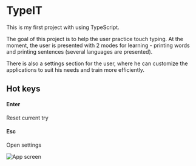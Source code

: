 
# TypeIT

This is my first project with using TypeScript. 

The goal of this project is to help the user practice touch typing. At the moment, the user is presented with 2 modes for learning - printing words and printing sentences (several languages are presented).

There is also a settings section for the user, where he can customize the applications to suit his needs and train more efficiently.

## Hot keys

#### Enter

Reset current try

#### Esc

Open settings

![App screen](https://disk.yandex.ru/client/disk?idApp=client&dialog=slider&idDialog=%2Fdisk%2F%D0%A1%D0%BD%D0%B8%D0%BC%D0%BE%D0%BA%20%D1%8D%D0%BA%D1%80%D0%B0%D0%BD%D0%B0%202022-07-28%20%D0%B2%2021.13.51.gif)
